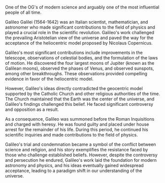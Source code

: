 One of the OG's of modern science and arguably one of the most influential people of all time.

Galileo Galilei (1564-1642) was an Italian scientist, mathematician, and astronomer who made significant contributions to the field of physics and played a crucial role in the scientific revolution. Galileo's work challenged the prevailing Aristotelian view of the universe and paved the way for the acceptance of the heliocentric model proposed by Nicolaus Copernicus.

Galileo's most significant contributions include improvements in the telescope, observations of celestial bodies, and the formulation of the laws of motion. He discovered the four largest moons of Jupiter (known as the Galilean moons), observed the phases of Venus, and observed sunspots, among other breakthroughs. These observations provided compelling evidence in favor of the heliocentric model.

However, Galileo's ideas directly contradicted the geocentric model supported by the Catholic Church and other religious authorities of the time. The Church maintained that the Earth was the center of the universe, and Galileo's findings challenged this belief. He faced significant controversy and opposition as a result.

As a consequence, Galileo was summoned before the Roman Inquisitions and charged with heresy. He was found guilty and placed under house arrest for the remainder of his life. During this period, he continued his scientific inquiries and made contributions to the field of physics.

Galileo's trial and condemnation became a symbol of the conflict between science and religion, and his story exemplifies the resistance faced by those who challenge established beliefs. However, despite the controversy and persecution he endured, Galileo's work laid the foundation for modern astronomy and physics, and his ideas eventually gained widespread acceptance, leading to a paradigm shift in our understanding of the universe.